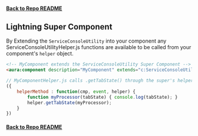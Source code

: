 #### [Back to Repo README](../README.md)

## Lightning Super Component
By Extending the ```ServiceConsoleUtility``` into your component any ServiceConsoleUtilityHelper.js functions are available to be called from your component's ```helper``` object.
```html
<!-- MyComponent extends the ServiceConsoleUtility Super Component -->
<aura:component description="MyComponent" extends="c:ServiceConsoleUtility"></aura:component>
```
```javascript
// MyComponentHelper.js calls .getTabState() through the super's helper function
({
    helperMethod : function(cmp, event, helper) {
        function myProcessor(tabState) { console.log(tabState); }
        helper.getTabState(myProcessor);
    }
})
```

#### [Back to Repo README](../README.md)
